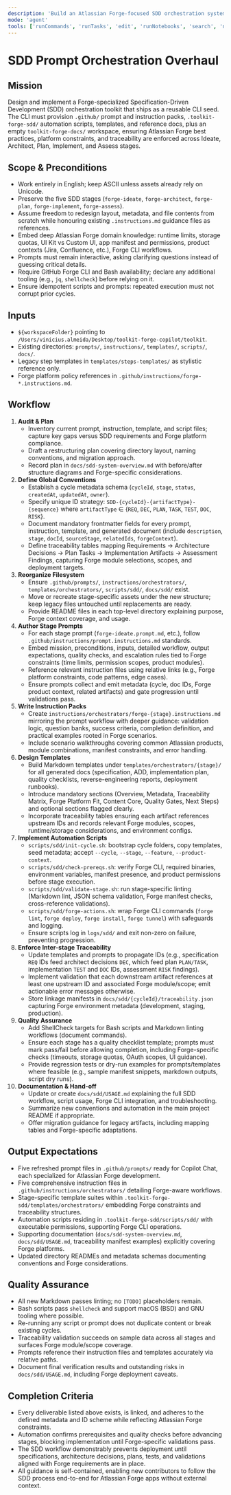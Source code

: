 ```yaml
---
description: 'Build an Atlassian Forge-focused SDD orchestration system with prompts, instructions, templates, and automation'
mode: 'agent'
tools: ['runCommands', 'runTasks', 'edit', 'runNotebooks', 'search', 'new', 'github/github-mcp-server/*', 'extensions', 'todos', 'usages', 'vscodeAPI', 'problems', 'changes', 'testFailure', 'openSimpleBrowser', 'fetch', 'githubRepo', 'betterthantomorrow.joyride/joyride-eval', 'betterthantomorrow.joyride/human-intelligence']
---
```


# SDD Prompt Orchestration Overhaul

## Mission
Design and implement a Forge-specialized Specification-Driven Development (SDD) orchestration toolkit that ships as a reusable CLI seed. The CLI must provision `.github/` prompt and instruction packs, `.toolkit-forge-sdd/` automation scripts, templates, and reference docs, plus an empty `toolkit-forge-docs/` workspace, ensuring Atlassian Forge best practices, platform constraints, and traceability are enforced across Ideate, Architect, Plan, Implement, and Assess stages.

## Scope & Preconditions
- Work entirely in English; keep ASCII unless assets already rely on Unicode.
- Preserve the five SDD stages (`forge-ideate`, `forge-architect`, `forge-plan`, `forge-implement`, `forge-assess`).
- Assume freedom to redesign layout, metadata, and file contents from scratch while honouring existing `.instructions.md` guidance files as references.
- Embed deep Atlassian Forge domain knowledge: runtime limits, storage quotas, UI Kit vs Custom UI, app manifest and permissions, product contexts (Jira, Confluence, etc.), Forge CLI workflows.
- Prompts must remain interactive, asking clarifying questions instead of guessing critical details.
- Require GitHub Forge CLI and Bash availability; declare any additional tooling (e.g., `jq`, `shellcheck`) before relying on it.
- Ensure idempotent scripts and prompts: repeated execution must not corrupt prior cycles.

## Inputs
- `${workspaceFolder}` pointing to `/Users/vinicius.almeida/Desktop/toolkit-forge-copilot/toolkit`.
- Existing directories: `prompts/`, `instructions/`, `templates/`, `scripts/`, `docs/`.
- Legacy step templates in `templates/steps-templates/` as stylistic reference only.
- Forge platform policy references in `.github/instructions/forge-*.instructions.md`.

## Workflow
1. **Audit & Plan**
   - Inventory current prompt, instruction, template, and script files; capture key gaps versus SDD requirements and Forge platform compliance.
   - Draft a restructuring plan covering directory layout, naming conventions, and migration approach.
   - Record plan in `docs/sdd-system-overview.md` with before/after structure diagrams and Forge-specific considerations.
2. **Define Global Conventions**
   - Establish a cycle metadata schema (`cycleId`, `stage`, `status`, `createdAt`, `updatedAt`, `owner`).
   - Specify unique ID strategy: `SDD-{cycleId}-{artifactType}-{sequence}` where `artifactType` ∈ {`REQ`, `DEC`, `PLAN`, `TASK`, `TEST`, `DOC`, `RISK`}.
   - Document mandatory frontmatter fields for every prompt, instruction, template, and generated document (include `description`, `stage`, `docId`, `sourceStage`, `relatedIds`, `forgeContext`).
   - Define traceability tables mapping Requirements → Architecture Decisions → Plan Tasks → Implementation Artifacts → Assessment Findings, capturing Forge module selections, scopes, and deployment targets.
3. **Reorganize Filesystem**
   - Ensure `.github/prompts/`, `instructions/orchestrators/`, `templates/orchestrators/`, `scripts/sdd/`, `docs/sdd/` exist.
   - Move or recreate stage-specific assets under the new structure; keep legacy files untouched until replacements are ready.
   - Provide README files in each top-level directory explaining purpose, Forge context coverage, and usage.
4. **Author Stage Prompts**
   - For each stage prompt (`forge-ideate.prompt.md`, etc.), follow `.github/instructions/prompt.instructions.md` standards.
   - Embed mission, preconditions, inputs, detailed workflow, output expectations, quality checks, and escalation rules tied to Forge constraints (time limits, permission scopes, product modules).
   - Reference relevant instruction files using relative links (e.g., Forge platform constraints, code patterns, edge cases).
   - Ensure prompts collect and emit metadata (cycle, doc IDs, Forge product context, related artifacts) and gate progression until validations pass.
5. **Write Instruction Packs**
   - Create `instructions/orchestrators/forge-{stage}.instructions.md` mirroring the prompt workflow with deeper guidance: validation logic, question banks, success criteria, completion definition, and practical examples rooted in Forge scenarios.
   - Include scenario walkthroughs covering common Atlassian products, module combinations, manifest constraints, and error handling.
6. **Design Templates**
   - Build Markdown templates under `templates/orchestrators/{stage}/` for all generated docs (specification, ADD, implementation plan, quality checklists, reverse-engineering reports, deployment runbooks).
   - Introduce mandatory sections (Overview, Metadata, Traceability Matrix, Forge Platform Fit, Content Core, Quality Gates, Next Steps) and optional sections flagged clearly.
   - Incorporate traceability tables ensuring each artifact references upstream IDs and records relevant Forge modules, scopes, runtime/storage considerations, and environment configs.
7. **Implement Automation Scripts**
   - `scripts/sdd/init-cycle.sh`: bootstrap cycle folders, copy templates, seed metadata; accept `--cycle`, `--stage`, `--feature`, `--product-context`.
   - `scripts/sdd/check-prereqs.sh`: verify Forge CLI, required binaries, environment variables, manifest presence, and product permissions before stage execution.
   - `scripts/sdd/validate-stage.sh`: run stage-specific linting (Markdown lint, JSON schema validation, Forge manifest checks, cross-reference validations).
   - `scripts/sdd/forge-actions.sh`: wrap Forge CLI commands (`forge lint`, `forge deploy`, `forge install`, `forge tunnel`) with safeguards and logging.
   - Ensure scripts log in `logs/sdd/` and exit non-zero on failure, preventing progression.
8. **Enforce Inter-stage Traceability**
   - Update templates and prompts to propagate IDs (e.g., specification `REQ` IDs feed architect decisions `DEC`, which feed plan `PLAN/TASK`, implementation `TEST` and `DOC` IDs, assessment `RISK` findings).
   - Implement validation that each downstream artifact references at least one upstream ID and associated Forge module/scope; emit actionable error messages otherwise.
   - Store linkage manifests in `docs/sdd/{cycleId}/traceability.json` capturing Forge environment metadata (development, staging, production).
9. **Quality Assurance**
   - Add ShellCheck targets for Bash scripts and Markdown linting workflows (document commands).
   - Ensure each stage has a quality checklist template; prompts must mark pass/fail before allowing completion, including Forge-specific checks (timeouts, storage quotas, OAuth scopes, UI guidance).
   - Provide regression tests or dry-run examples for prompts/templates where feasible (e.g., sample manifest snippets, markdown outputs, script dry runs).
10. **Documentation & Hand-off**
    - Update or create `docs/sdd/USAGE.md` explaining the full SDD workflow, script usage, Forge CLI integration, and troubleshooting.
    - Summarize new conventions and automation in the main project README if appropriate.
    - Offer migration guidance for legacy artifacts, including mapping tables and Forge-specific adaptations.

## Output Expectations
- Five refreshed prompt files in `.github/prompts/` ready for Copilot Chat, each specialized for Atlassian Forge development.
- Five comprehensive instruction files in `.github/instructions/orchestrators/` detailing Forge-aware workflows.
- Stage-specific template suites within `.toolkit-forge-sdd/templates/orchestrators/` embedding Forge constraints and traceability structures.
- Automation scripts residing in `.toolkit-forge-sdd/scripts/sdd/` with executable permissions, supporting Forge CLI operations.
- Supporting documentation (`docs/sdd-system-overview.md`, `docs/sdd/USAGE.md`, traceability manifest examples) explicitly covering Forge platforms.
- Updated directory READMEs and metadata schemas documenting conventions and Forge considerations.

## Quality Assurance
- All new Markdown passes linting; no `[TODO]` placeholders remain.
- Bash scripts pass `shellcheck` and support macOS (BSD) and GNU tooling where possible.
- Re-running any script or prompt does not duplicate content or break existing cycles.
- Traceability validation succeeds on sample data across all stages and surfaces Forge module/scope coverage.
- Prompts reference their instruction files and templates accurately via relative paths.
- Document final verification results and outstanding risks in `docs/sdd/USAGE.md`, including Forge deployment caveats.

## Completion Criteria
- Every deliverable listed above exists, is linked, and adheres to the defined metadata and ID scheme while reflecting Atlassian Forge constraints.
- Automation confirms prerequisites and quality checks before advancing stages, blocking implementation until Forge-specific validations pass.
- The SDD workflow demonstrably prevents deployment until specifications, architecture decisions, plans, tests, and validations aligned with Forge requirements are in place.
- All guidance is self-contained, enabling new contributors to follow the SDD process end-to-end for Atlassian Forge apps without external context.